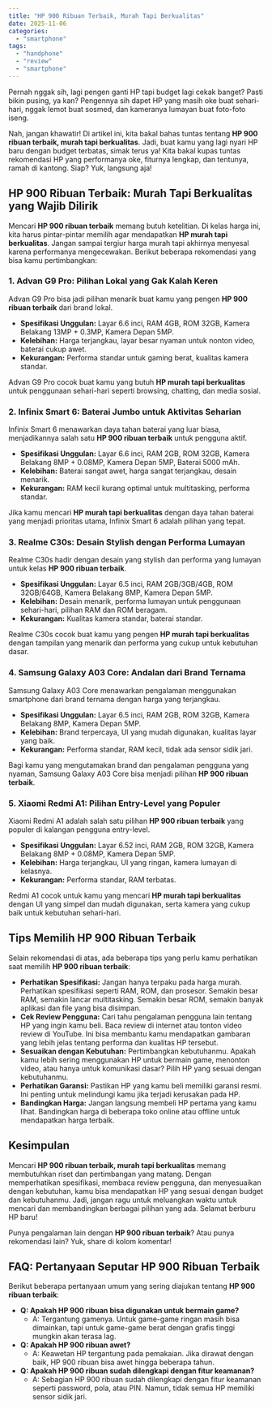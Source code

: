 ```yaml
---
title: "HP 900 Ribuan Terbaik, Murah Tapi Berkualitas"
date: 2025-11-06
categories: 
  - "smartphone"
tags: 
  - "handphone"
  - "review"
  - "smartphone"
---
```


Pernah nggak sih, lagi pengen ganti HP tapi budget lagi cekak banget? Pasti bikin pusing, ya kan? Pengennya sih dapet HP yang masih oke buat sehari-hari, nggak lemot buat sosmed, dan kameranya lumayan buat foto-foto iseng.

Nah, jangan khawatir! Di artikel ini, kita bakal bahas tuntas tentang **HP 900 ribuan terbaik, murah tapi berkualitas**. Jadi, buat kamu yang lagi nyari HP baru dengan budget terbatas, simak terus ya! Kita bakal kupas tuntas rekomendasi HP yang performanya oke, fiturnya lengkap, dan tentunya, ramah di kantong. Siap? Yuk, langsung aja!

## HP 900 Ribuan Terbaik: Murah Tapi Berkualitas yang Wajib Dilirik

Mencari **HP 900 ribuan terbaik** memang butuh ketelitian. Di kelas harga ini, kita harus pintar-pintar memilih agar mendapatkan **HP murah tapi berkualitas**. Jangan sampai tergiur harga murah tapi akhirnya menyesal karena performanya mengecewakan. Berikut beberapa rekomendasi yang bisa kamu pertimbangkan:

### 1\. Advan G9 Pro: Pilihan Lokal yang Gak Kalah Keren

Advan G9 Pro bisa jadi pilihan menarik buat kamu yang pengen **HP 900 ribuan terbaik** dari brand lokal.

- **Spesifikasi Unggulan:** Layar 6.6 inci, RAM 4GB, ROM 32GB, Kamera Belakang 13MP + 0.3MP, Kamera Depan 5MP.
- **Kelebihan:** Harga terjangkau, layar besar nyaman untuk nonton video, baterai cukup awet.
- **Kekurangan:** Performa standar untuk gaming berat, kualitas kamera standar.

Advan G9 Pro cocok buat kamu yang butuh **HP murah tapi berkualitas** untuk penggunaan sehari-hari seperti browsing, chatting, dan media sosial.

### 2\. Infinix Smart 6: Baterai Jumbo untuk Aktivitas Seharian

Infinix Smart 6 menawarkan daya tahan baterai yang luar biasa, menjadikannya salah satu **HP 900 ribuan terbaik** untuk pengguna aktif.

- **Spesifikasi Unggulan:** Layar 6.6 inci, RAM 2GB, ROM 32GB, Kamera Belakang 8MP + 0.08MP, Kamera Depan 5MP, Baterai 5000 mAh.
- **Kelebihan:** Baterai sangat awet, harga sangat terjangkau, desain menarik.
- **Kekurangan:** RAM kecil kurang optimal untuk multitasking, performa standar.

Jika kamu mencari **HP murah tapi berkualitas** dengan daya tahan baterai yang menjadi prioritas utama, Infinix Smart 6 adalah pilihan yang tepat.

### 3\. Realme C30s: Desain Stylish dengan Performa Lumayan

Realme C30s hadir dengan desain yang stylish dan performa yang lumayan untuk kelas **HP 900 ribuan terbaik**.

- **Spesifikasi Unggulan:** Layar 6.5 inci, RAM 2GB/3GB/4GB, ROM 32GB/64GB, Kamera Belakang 8MP, Kamera Depan 5MP.
- **Kelebihan:** Desain menarik, performa lumayan untuk penggunaan sehari-hari, pilihan RAM dan ROM beragam.
- **Kekurangan:** Kualitas kamera standar, baterai standar.

Realme C30s cocok buat kamu yang pengen **HP murah tapi berkualitas** dengan tampilan yang menarik dan performa yang cukup untuk kebutuhan dasar.

### 4\. Samsung Galaxy A03 Core: Andalan dari Brand Ternama

Samsung Galaxy A03 Core menawarkan pengalaman menggunakan smartphone dari brand ternama dengan harga yang terjangkau.

- **Spesifikasi Unggulan:** Layar 6.5 inci, RAM 2GB, ROM 32GB, Kamera Belakang 8MP, Kamera Depan 5MP.
- **Kelebihan:** Brand terpercaya, UI yang mudah digunakan, kualitas layar yang baik.
- **Kekurangan:** Performa standar, RAM kecil, tidak ada sensor sidik jari.

Bagi kamu yang mengutamakan brand dan pengalaman pengguna yang nyaman, Samsung Galaxy A03 Core bisa menjadi pilihan **HP 900 ribuan terbaik**.

### 5\. Xiaomi Redmi A1: Pilihan Entry-Level yang Populer

Xiaomi Redmi A1 adalah salah satu pilihan **HP 900 ribuan terbaik** yang populer di kalangan pengguna entry-level.

- **Spesifikasi Unggulan:** Layar 6.52 inci, RAM 2GB, ROM 32GB, Kamera Belakang 8MP + 0.08MP, Kamera Depan 5MP.
- **Kelebihan:** Harga terjangkau, UI yang ringan, kamera lumayan di kelasnya.
- **Kekurangan:** Performa standar, RAM terbatas.

Redmi A1 cocok untuk kamu yang mencari **HP murah tapi berkualitas** dengan UI yang simpel dan mudah digunakan, serta kamera yang cukup baik untuk kebutuhan sehari-hari.

## Tips Memilih HP 900 Ribuan Terbaik

Selain rekomendasi di atas, ada beberapa tips yang perlu kamu perhatikan saat memilih **HP 900 ribuan terbaik**:

- **Perhatikan Spesifikasi:** Jangan hanya terpaku pada harga murah. Perhatikan spesifikasi seperti RAM, ROM, dan prosesor. Semakin besar RAM, semakin lancar multitasking. Semakin besar ROM, semakin banyak aplikasi dan file yang bisa disimpan.
- **Cek Review Pengguna:** Cari tahu pengalaman pengguna lain tentang HP yang ingin kamu beli. Baca review di internet atau tonton video review di YouTube. Ini bisa membantu kamu mendapatkan gambaran yang lebih jelas tentang performa dan kualitas HP tersebut.
- **Sesuaikan dengan Kebutuhan:** Pertimbangkan kebutuhanmu. Apakah kamu lebih sering menggunakan HP untuk bermain game, menonton video, atau hanya untuk komunikasi dasar? Pilih HP yang sesuai dengan kebutuhanmu.
- **Perhatikan Garansi:** Pastikan HP yang kamu beli memiliki garansi resmi. Ini penting untuk melindungi kamu jika terjadi kerusakan pada HP.
- **Bandingkan Harga:** Jangan langsung membeli HP pertama yang kamu lihat. Bandingkan harga di beberapa toko online atau offline untuk mendapatkan harga terbaik.

## Kesimpulan

Mencari **HP 900 ribuan terbaik, murah tapi berkualitas** memang membutuhkan riset dan pertimbangan yang matang. Dengan memperhatikan spesifikasi, membaca review pengguna, dan menyesuaikan dengan kebutuhan, kamu bisa mendapatkan HP yang sesuai dengan budget dan kebutuhanmu. Jadi, jangan ragu untuk meluangkan waktu untuk mencari dan membandingkan berbagai pilihan yang ada. Selamat berburu HP baru!

Punya pengalaman lain dengan **HP 900 ribuan terbaik**? Atau punya rekomendasi lain? Yuk, share di kolom komentar!

## FAQ: Pertanyaan Seputar HP 900 Ribuan Terbaik

Berikut beberapa pertanyaan umum yang sering diajukan tentang **HP 900 ribuan terbaik**:

- **Q: Apakah HP 900 ribuan bisa digunakan untuk bermain game?**
    - A: Tergantung gamenya. Untuk game-game ringan masih bisa dimainkan, tapi untuk game-game berat dengan grafis tinggi mungkin akan terasa lag.
- **Q: Apakah HP 900 ribuan awet?**
    - A: Keawetan HP tergantung pada pemakaian. Jika dirawat dengan baik, HP 900 ribuan bisa awet hingga beberapa tahun.
- **Q: Apakah HP 900 ribuan sudah dilengkapi dengan fitur keamanan?**
    - A: Sebagian HP 900 ribuan sudah dilengkapi dengan fitur keamanan seperti password, pola, atau PIN. Namun, tidak semua HP memiliki sensor sidik jari.

